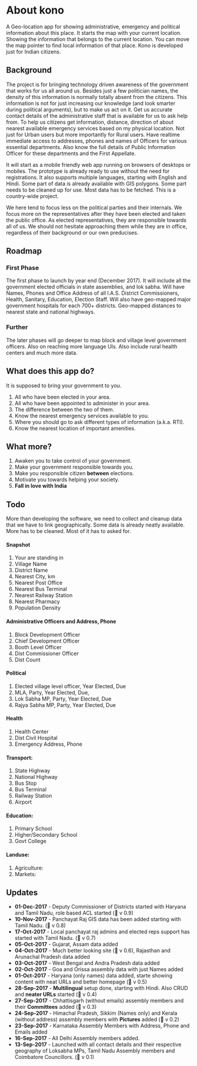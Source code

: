 # About kono

A Geo-location app for showing administrative, emergency and political information about this place. It starts the map with your current location. Showing the information that belongs to the current location. You can move the map pointer to find local information of that place. Kono is developed just for Indian citizens.

## Background

The project is for bringing technology driven awareness of the government that works for us all around us. Besides just a few politician names, the density of this information is normally totally absent from the citizens. This information is not for just increasing our knowledge (and look smarter during political arguments), but to make us act on it. Get us accurate contact details of the administrative staff that is available for us to ask help from. To help us citizens get information, distance, direction of about nearest available emergency services based on my physical location. Not just for Urban users but more importantly for Rural users. Have realtime immediate access to addresses, phones and names of Officers for various essential departments. Also know the full details of Public Information Officer for these departments and the First Appellate. 

It will start as a mobile friendly web app running on browsers of desktops or mobiles. The prototype is already ready to use without the need for registrations. It also supports multiple languages, starting with English and Hindi. Some part of data is already available with GIS polygons. Some part needs to be cleaned up for use. Most data has to be fetched. This is a country-wide project.

We here tend to focus less on the political parties and their internals. We focus more on the representatives after they have been elected and taken the public office. As elected representatives, they are responsible towards all of us. We should not hesitate approaching them while they are in office, regardless of their background or our own preducises.

## Roadmap

### First Phase
The first phase to launch by year end (December 2017). It will include all the government elected officials in state assemblies, and lok sabha. Will have Names, Phones and Office Address of all I.A.S. District Commissioners, Health, Sanitary, Education, Election Staff. Will also have geo-mapped major government hospitals for each 700+ districts. Geo-mapped distances to nearest state and national highways.
### Further

The later phases will go deeper to map block and village level government officers. Also on reaching more language UIs. Also include rural health centers and much more data.

## What does this app do?

It is supposed to bring your government to you.

1. All who have been elected in your area.
2. All who have been appointed to administer in your area.
3. The difference between the two of them.
4. Know the nearest emergency services available to you.
5. Where you should go to ask different types of information (a.k.a. RTI).
6. Know the nearest location of important amenities.

## What more?

1. Awaken you to take control of your government.
2. Make your government responsible towards you.
3. Make you responsible citizen **between** elections.
4. Motivate you towards helping your society.
5. **Fall in love with India**

## Todo

More than developing the software, we need to collect and cleanup data that we have to link geographically. Some data is already neatly available. More has to be cleaned. Most of it has to asked for.

#### Snapshot
1. Your are standing in
1. Village Name
1. District Name
1. Nearest City, km
1. Nearest Post Office
1. Nearest Bus Terminal
1. Nearest Railway Station
1. Nearest Pharmacy
1. Population Density

#### Administrative Officers and Address, Phone
1. Block Development Officer
1. Chief Development Officer
1. Booth Level Officer
1. Dist Commissioner Officer
1. Dist Count


#### Political
1. Elected village level officer, Year Elected, Due
1. MLA, Party, Year Elected, Due,
1. Lok Sabha MP, Party, Year Elected, Due
1. Rajya Sabha MP, Party, Year Elected, Due

#### Health
1. Health Center
1. Dist Civil Hospital
1. Emergency Address, Phone


#### Transport:
1. State Highway
1. National Highway
1. Bus Stop
1. Bus Terminal
1. Railway Station
1. Airport

#### Education:
1. Primary School
1. Higher/Secondary School
1. Govt College

#### Landuse:
1. Agriculture:
1. Markets:

## Updates
* **01-Dec-2017** - Deputy Commissioner of Districts started with Haryana and Tamil Nadu, role based ACL started (:pushpin: v 0.9)
* **10-Nov-2017** - Panchayat Raj GIS data has been added starting with Tamil Nadu. (:pushpin: v 0.8)
* **17-Oct-2017** - Local panchayat raj admins and elected reps support has started with Tamil Nadu. (:pushpin: v 0.7)
* **05-Oct-2017** - Gujarat, Assam data added
* **04-Oct-2017** - Much better looking site (:pushpin: v 0.6), Rajasthan and Arunachal Pradesh data added
* **03-Oct-2017** - West Bengal and Andra Pradesh data added
* **02-Oct-2017** - Goa and Orissa assembly data with just Names added
* **01-Oct-2017** - Haryana (only names) data added, starte showing	content	with neat URLs and better homepage (:pushpin: v 0.5)
* **28-Sep-2017** - **Multilingual** setup done, starting with Hindi. Also CRUD and **neater URLs** started (:pushpin: v 0.4)
* **27-Sep-2017** - Chhattisgarh (without emails) assembly members and their **Committees** added (:pushpin: v 0.3)
* **24-Sep-2017** - Himachal Pradesh, Sikkim (Names only) and Kerala (without address) assembly members with **Pictures** added (:pushpin: v 0.2)
* **23-Sep-2017** - Karnataka Assembly Members with Address, Phone and Emails added
* **16-Sep-2017** - All Delhi Assembly members added.
* **13-Sep-2017** - Launched with all contact details and their respective geography of Loksabha MPs, Tamil Nadu Assembly members and Coimbatore Councillors. (:pushpin: v 0.1)
